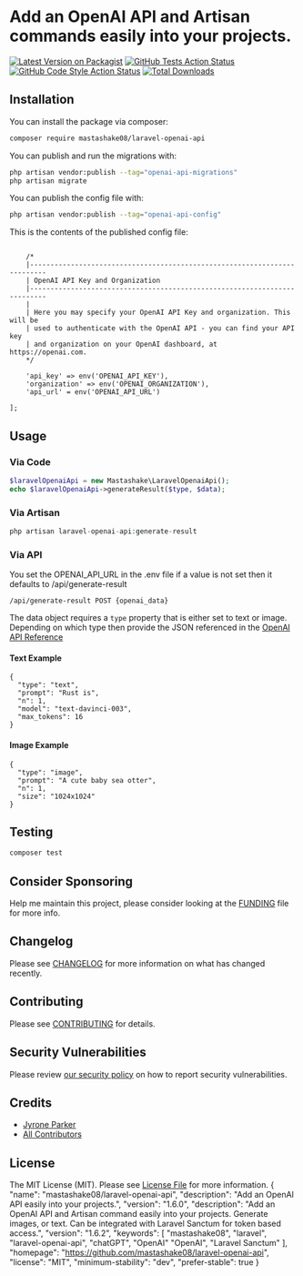 # Add an OpenAI API and Artisan commands easily into your projects.

[![Latest Version on Packagist](https://img.shields.io/packagist/v/mastashake08/laravel-openai-api.svg?style=flat-square)](https://packagist.org/packages/mastashake08/laravel-openai-api)
[![GitHub Tests Action Status](https://img.shields.io/github/actions/workflow/status/mastashake08/laravel-openai-api/run-tests.yml?branch=main&label=tests&style=flat-square)](https://github.com/mastashake08/laravel-openai-api/actions?query=workflow%3Arun-tests+branch%3Amain)
[![GitHub Code Style Action Status](https://img.shields.io/github/actions/workflow/status/mastashake08/laravel-openai-api/fix-php-code-style-issues.yml?branch=main&label=code%20style&style=flat-square)](https://github.com/mastashake08/laravel-openai-api/actions?query=workflow%3A"Fix+PHP+code+style+issues"+branch%3Amain)
[![Total Downloads](https://img.shields.io/packagist/dt/mastashake08/laravel-openai-api.svg?style=flat-square)](https://packagist.org/packages/mastashake08/laravel-openai-api)



## Installation

You can install the package via composer:

```bash
composer require mastashake08/laravel-openai-api
```

You can publish and run the migrations with:

```bash
php artisan vendor:publish --tag="openai-api-migrations"
php artisan migrate
```

You can publish the config file with:

```bash
php artisan vendor:publish --tag="openai-api-config"
```

This is the contents of the published config file:

```return [

    /*
    |--------------------------------------------------------------------------
    | OpenAI API Key and Organization
    |--------------------------------------------------------------------------
    |
    | Here you may specify your OpenAI API Key and organization. This will be
    | used to authenticate with the OpenAI API - you can find your API key
    | and organization on your OpenAI dashboard, at https://openai.com.
    */

    'api_key' => env('OPENAI_API_KEY'),
    'organization' => env('OPENAI_ORGANIZATION'),
    'api_url' = env('OPENAI_API_URL')

];
```

## Usage

### Via Code
```php
$laravelOpenaiApi = new Mastashake\LaravelOpenaiApi();
echo $laravelOpenaiApi->generateResult($type, $data);
```
### Via Artisan
```php
php artisan laravel-openai-api:generate-result
```
### Via API
You set the OPENAI_API_URL in the .env file if a value is not set then it defaults to /api/generate-result
```
/api/generate-result POST {openai_data}
```
The data object requires a ```type``` property that is either set to text or image. Depending on which type then provide the JSON referenced in the [OpenAI API Reference](https://platform.openai.com/docs/api-reference/images/create)

#### Text Example
```
{
  "type": "text",
  "prompt": "Rust is",
  "n": 1,
  "model": "text-davinci-003",
  "max_tokens": 16
}
```

#### Image Example
```
{
  "type": "image",
  "prompt": "A cute baby sea otter",
  "n": 1,
  "size": "1024x1024"
}
```
## Testing

```bash
composer test
```

## Consider Sponsoring
Help me maintain this project, please consider looking at the [FUNDING](./.github/FUNDING.yml) file for more info.

## Changelog

Please see [CHANGELOG](CHANGELOG.md) for more information on what has changed recently.

## Contributing

Please see [CONTRIBUTING](CONTRIBUTING.md) for details.

## Security Vulnerabilities

Please review [our security policy](../../security/policy) on how to report security vulnerabilities.

## Credits

- [Jyrone Parker](https://github.com/mastashake08)
- [All Contributors](../../contributors)

## License

The MIT License (MIT). Please see [License File](LICENSE.md) for more information.
{
    "name": "mastashake08/laravel-openai-api",
    "description": "Add an OpenAI API easily into your projects.",
    "version": "1.6.0",
    "description": "Add an OpenAI API and Artisan command easily into your projects. Generate images, or text. Can be integrated with Laravel Sanctum for token based access.",
    "version": "1.6.2",
    "keywords": [
        "mastashake08",
        "laravel",
        "laravel-openai-api",
        "chatGPT",
        "OpenAI"
        "OpenAI",
        "Laravel Sanctum"
    ],
    "homepage": "https://github.com/mastashake08/laravel-openai-api",
    "license": "MIT",
    "minimum-stability": "dev",
    "prefer-stable": true
}
